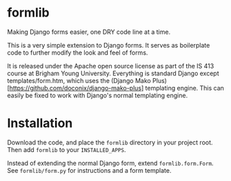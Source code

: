 # formlib
Making Django forms easier, one DRY code line at a time.

This is a very simple extension to Django forms.  It serves as boilerplate code to further modify the look and feel of forms.

It is released under the Apache open source license as part of the IS 413 course at Brigham Young University.  Everything is standard Django except templates/form.htm, which uses the (Django Mako Plus)[https://github.com/doconix/django-mako-plus] templating engine.  This can easily be fixed to work with Django's normal templating engine.

# Installation

Download the code, and place the `formlib` directory in your project root.  Then add `formlib` to your `INSTALLED_APPS`.

Instead of extending the normal Django form, extend `formlib.form.Form`.   See `formlib/form.py` for instructions and a form template.